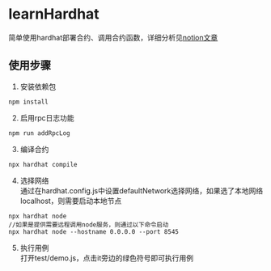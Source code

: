 # learnHardhat

简单使用hardhat部署合约、调用合约函数，详细分析见[notion文章](https://cryptape.notion.site/hardhat-rpc-51702610a2f9471cadfe89feb646531d)

## 使用步骤
1. 安装依赖包
```shell
npm install
```
2. 启用rpc日志功能
```shell
npm run addRpcLog
```
3. 编译合约
```shell
npx hardhat compile
```
4. 选择网络  
通过在hardhat.config.js中设置defaultNetwork选择网络，如果选了本地网络localhost，则需要启动本地节点
```shell
npx hardhat node
//如果是提供需要远程调用node服务，则通过以下命令启动
npx hardhat node --hostname 0.0.0.0 --port 8545
```
5. 执行用例  
打开test/demo.js，点击it旁边的绿色符号即可执行用例
